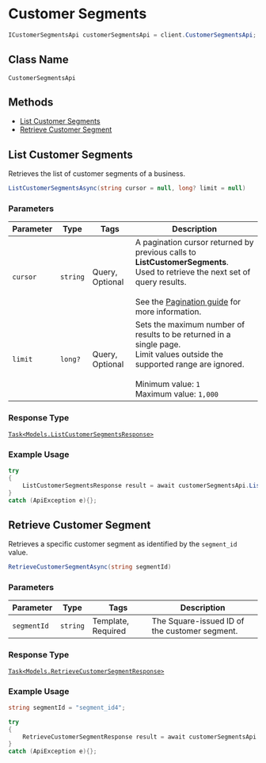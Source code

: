 # Customer Segments

```csharp
ICustomerSegmentsApi customerSegmentsApi = client.CustomerSegmentsApi;
```

## Class Name

`CustomerSegmentsApi`

## Methods

* [List Customer Segments](/doc/customer-segments.md#list-customer-segments)
* [Retrieve Customer Segment](/doc/customer-segments.md#retrieve-customer-segment)

## List Customer Segments

Retrieves the list of customer segments of a business.

```csharp
ListCustomerSegmentsAsync(string cursor = null, long? limit = null)
```

### Parameters

| Parameter | Type | Tags | Description |
|  --- | --- | --- | --- |
| `cursor` | `string` | Query, Optional | A pagination cursor returned by previous calls to __ListCustomerSegments__.<br>Used to retrieve the next set of query results.<br><br>See the [Pagination guide](https://developer.squareup.com/docs/docs/working-with-apis/pagination) for more information. |
| `limit` | `long?` | Query, Optional | Sets the maximum number of results to be returned in a single page.<br>Limit values outside the supported range are ignored.<br><br>Minimum value: `1`<br>Maximum value: `1,000` |

### Response Type

[`Task<Models.ListCustomerSegmentsResponse>`](/doc/models/list-customer-segments-response.md)

### Example Usage

```csharp
try
{
    ListCustomerSegmentsResponse result = await customerSegmentsApi.ListCustomerSegmentsAsync(null, null);
}
catch (ApiException e){};
```

## Retrieve Customer Segment

Retrieves a specific customer segment as identified by the `segment_id` value.

```csharp
RetrieveCustomerSegmentAsync(string segmentId)
```

### Parameters

| Parameter | Type | Tags | Description |
|  --- | --- | --- | --- |
| `segmentId` | `string` | Template, Required | The Square-issued ID of the customer segment. |

### Response Type

[`Task<Models.RetrieveCustomerSegmentResponse>`](/doc/models/retrieve-customer-segment-response.md)

### Example Usage

```csharp
string segmentId = "segment_id4";

try
{
    RetrieveCustomerSegmentResponse result = await customerSegmentsApi.RetrieveCustomerSegmentAsync(segmentId);
}
catch (ApiException e){};
```

